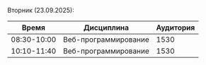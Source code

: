 Вторник (23.09.2025):

| Время | Дисциплина | Аудитория |
|-------|------------|-----------|
| 08:30-10:00 | Веб-программирование | 1530 |
| 10:10-11:40 | Веб-программирование | 1530 |

